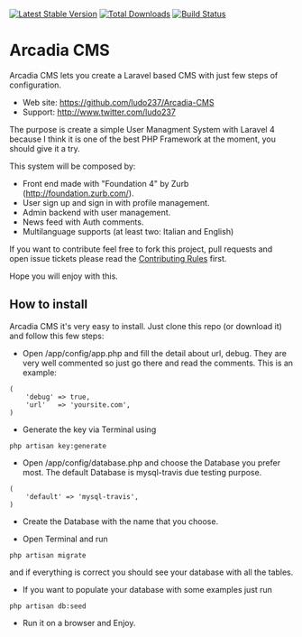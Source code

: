 [![Latest Stable Version](https://poser.pugx.org/ludo237/laravel-boilerplate/v/stable.png)](https://packagist.org/packages/ludo237/laravel-boilerplate)
[![Total Downloads](https://poser.pugx.org/ludo237/laravel-boilerplate/downloads.png)](https://packagist.org/packages/ludo237/laravel-boilerplate)
[![Build Status](https://travis-ci.org/ludo237/laravel-boilerplate.png)](https://travis-ci.org/ludo237/laravel-boilerplate)
# Arcadia CMS

Arcadia CMS lets you create a Laravel based CMS with just few steps of configuration.

* Web site: https://github.com/ludo237/Arcadia-CMS
* Support: http://www.twitter.com/ludo237
 
The purpose is create a simple User Managment System with Laravel 4 because I think it is one of the best PHP Framework at the moment, you should give it a try.
 
This system will be composed by:
- Front end made with "Foundation 4" by Zurb (http://foundation.zurb.com/).
- User sign up and sign in with profile management.
- Admin backend with user management.
- News feed with Auth comments.
- Multilanguage supports (at least two: Italian and English)

If you want to contribute feel free to fork this project, pull requests and open issue tickets
 please read the <a href="https://github.com/ludo237/Arcadia-CMS/blob/master/CONTRIBUTING.md" target="_blank">Contributing Rules</a> first.

Hope you will enjoy with this.

## How to install

Arcadia CMS it's very easy to install. Just clone this repo (or download it) and follow this few steps:

* Open /app/config/app.php and fill the detail about url, debug. They are very well commented so just go there and read the comments. This is an example:

```
(
	'debug'	=> true,
	'url'	=> 'yoursite.com',
)
```

* Generate the key via Terminal using

```
php artisan key:generate
```

* Open /app/config/database.php and choose the Database you prefer most. The default Database is mysql-travis due testing purpose.

```
(
	'default' => 'mysql-travis',
)
```

* Create the Database with the name that you choose.

* Open Terminal and run

```
php artisan migrate
```
and if everything is correct you should see your database with all the tables.

* If you want to populate your database with some examples just run

```
php artisan db:seed
```

* Run it on a browser and Enjoy.
